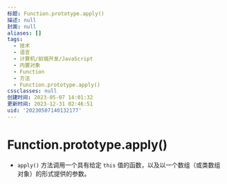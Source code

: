 ```yaml
---
标题: Function.prototype.apply()
描述: null
封面: null
aliases: []
tags:
  - 技术
  - 语言
  - 计算机/前端开发/JavaScript
  - 内置对象
  - Function
  - 方法
  - Function.prototype.apply()
cssclasses: null
创建时间: 2023-05-07 14:01:32
更新时间: 2023-12-31 02:46:51
uid: '20230507140132177'
---
```


# Function.prototype.apply()

- `apply()` 方法调用一个具有给定 `this` 值的函数，以及以一个数组（或类数组对象）的形式提供的参数。


